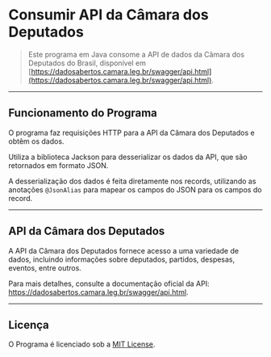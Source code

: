# Consumir API da Câmara dos Deputados

> Este programa em Java consome a API de dados da 
> Câmara dos Deputados do Brasil, disponível em [https://dadosabertos.camara.leg.br/swagger/api.html](https://dadosabertos.camara.leg.br/swagger/api.html).

---
## Funcionamento do Programa

O programa faz requisições HTTP para a API da Câmara dos Deputados e obtêm os dados.

Utiliza a biblioteca Jackson para desserializar os dados da API, que são retornados em formato JSON.

A desserialização dos dados é feita diretamente nos records, utilizando as anotações `@JsonAlias` para mapear os campos
do JSON para os campos do record.

---
## API da Câmara dos Deputados

A API da Câmara dos Deputados fornece acesso a uma variedade de dados, incluindo informações sobre deputados, partidos,
despesas, eventos, entre outros.

Para mais detalhes, consulte a documentação oficial da API: https://dadosabertos.camara.leg.br/swagger/api.html.

---
## Licença

O Programa é licenciado sob a [MIT License](LICENSE).